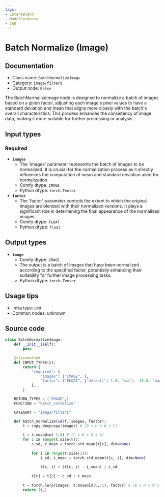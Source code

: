 ```yaml
---
tags:
- LatentBlend
- ModelGuidance
- VAE
---
```


# Batch Normalize (Image)
## Documentation
- Class name: `BatchNormalizeImage`
- Category: `image/filters`
- Output node: `False`

The BatchNormalizeImage node is designed to normalize a batch of images based on a given factor, adjusting each image's pixel values to have a standard deviation and mean that aligns more closely with the batch's overall characteristics. This process enhances the consistency of image data, making it more suitable for further processing or analysis.
## Input types
### Required
- **`images`**
    - The 'images' parameter represents the batch of images to be normalized. It is crucial for the normalization process as it directly influences the computation of mean and standard deviation used for normalization.
    - Comfy dtype: `IMAGE`
    - Python dtype: `torch.Tensor`
- **`factor`**
    - The 'factor' parameter controls the extent to which the original images are blended with their normalized versions. It plays a significant role in determining the final appearance of the normalized images.
    - Comfy dtype: `FLOAT`
    - Python dtype: `float`
## Output types
- **`image`**
    - Comfy dtype: `IMAGE`
    - The output is a batch of images that have been normalized according to the specified factor, potentially enhancing their suitability for further image processing tasks.
    - Python dtype: `torch.Tensor`
## Usage tips
- Infra type: `GPU`
- Common nodes: unknown


## Source code
```python
class BatchNormalizeImage:
    def __init__(self):
        pass

    @classmethod
    def INPUT_TYPES(s):
        return {
            "required": {
                "images": ("IMAGE", ),
                "factor": ("FLOAT", {"default": 1.0, "min": -10.0, "max": 10.0, "step": 0.01,  "round": 0.01}),
            },
        }

    RETURN_TYPES = ("IMAGE",)
    FUNCTION = "batch_normalize"

    CATEGORY = "image/filters"

    def batch_normalize(self, images, factor):
        t = copy.deepcopy(images) # [B x H x W x C]
        
        t = t.movedim(-1,0) # [C x B x H x W]
        for c in range(t.size(0)):
            c_sd, c_mean = torch.std_mean(t[c], dim=None)
            
            for i in range(t.size(1)):
                i_sd, i_mean = torch.std_mean(t[c, i], dim=None)
                
                t[c, i] = (t[c, i] - i_mean) / i_sd
            
            t[c] = t[c] * c_sd + c_mean
        
        t = torch.lerp(images, t.movedim(0,-1), factor) # [B x H x W x C]
        return (t,)

```
